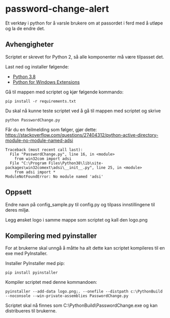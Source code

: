 # password-change-alert
Et verktøy i python for å varsle brukere om at passordet i ferd med å utløpe og la de endre det.

## Avhengigheter
Scriptet er skrevet for Python 2, så alle komponenter må være tilpasset det.

Last ned og installer følgende:

- [Python 3.8](https://www.python.org/ftp/python/3.8.2/python-3.8.2.exe)
- [Python for Windows Extensions](https://github.com/mhammond/pywin32/releases/download/b227/pywin32-227.win-amd64-py3.8.exe)

Gå til mappen med scriptet og kjør følgende kommando:

    pip install -r requirements.txt

Du skal nå kunne teste scriptet ved å gå til mappen med scriptet og skrive

    python PasswordChange.py

Får du en feilmelding som følger, gjør dette: https://stackoverflow.com/questions/27404312/python-active-directory-module-no-module-named-adsi

    Traceback (most recent call last):
      File "PasswordChange.py", line 16, in <module>
        from win32com import adsi
      File "C:\Program Files\Python38\lib\site-packages\win32comext\adsi\__init__.py", line 25, in <module>
        from adsi import *
    ModuleNotFoundError: No module named 'adsi'

## Oppsett
Endre navn på config_sample.py til config.py og tilpass innstillingene til deres miljø.

Legg ønsket logo i samme mappe som scriptet og kall den logo.png


## Kompilering med pyinstaller
For at brukerne skal unngå å måtte ha alt dette kan scriptet kompileres til en exe med PyInstaller.

Installer PyInstaller med pip:

	pip install pyinstaller

Kompiler scriptet med denne kommandoen:

    pyinstaller --add-data logo.png;. --onefile --distpath c:\PythonBuild --noconsole --win-private-assemblies PasswordChange.py

Scriptet skal nå finnes som C:\PythonBuild\PasswordChange.exe og kan distribueres til brukerne.